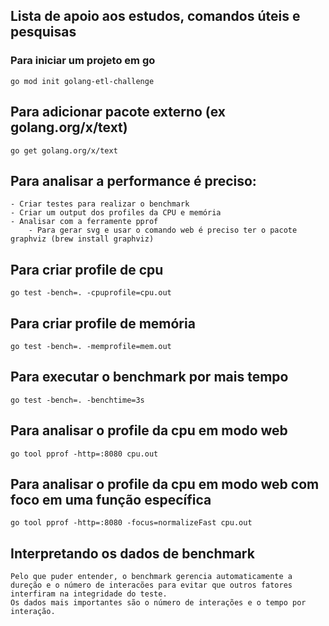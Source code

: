 ## Lista de apoio aos estudos, comandos úteis e pesquisas

### Para iniciar um projeto em go

    go mod init golang-etl-challenge

## Para adicionar pacote externo (ex golang.org/x/text)

    go get golang.org/x/text

## Para analisar a performance é preciso:

    - Criar testes para realizar o benchmark
    - Criar um output dos profiles da CPU e memória
    - Analisar com a ferramente pprof
        - Para gerar svg e usar o comando web é preciso ter o pacote graphviz (brew install graphviz)

## Para criar profile de cpu

    go test -bench=. -cpuprofile=cpu.out

## Para criar profile de memória

    go test -bench=. -memprofile=mem.out

## Para executar o benchmark por mais tempo

    go test -bench=. -benchtime=3s

## Para analisar o profile da cpu em modo web

    go tool pprof -http=:8080 cpu.out

##  Para analisar o profile da cpu em modo web com foco em uma função específica

    go tool pprof -http=:8080 -focus=normalizeFast cpu.out

## Interpretando os dados de benchmark

    Pelo que puder entender, o benchmark gerencia automaticamente a dureção e o número de interacões para evitar que outros fatores interfiram na integridade do teste.
    Os dados mais importantes são o número de interações e o tempo por interação.